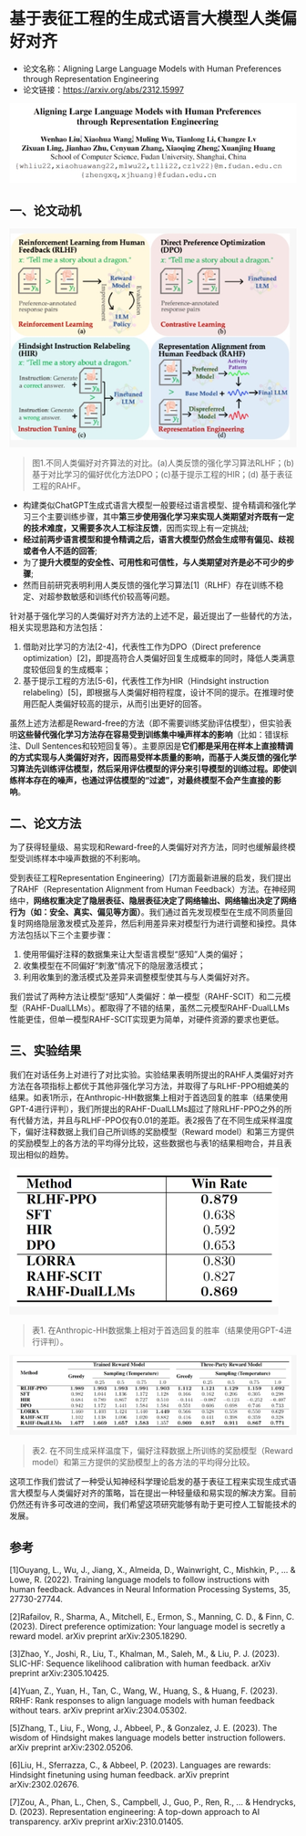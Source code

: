 # 基于表征工程的生成式语言大模型人类偏好对齐

- 论文名称：Aligning Large Language Models with Human Preferences through Representation Engineering
- 论文链接：https://arxiv.org/abs/2312.15997

![](img/微信截图_20240104085127.png)

## 一、论文动机

![](img/微信截图_20240104085222.png)
> 图1.不同人类偏好对齐算法的对比。(a)人类反馈的强化学习算法RLHF；(b)基于对比学习的偏好优化方法DPO；(c)基于提示工程的HIR；(d) 基于表征工程的RAHF。

- 构建类似ChatGPT生成式语言大模型一般要经过语言模型、提令精调和强化学习三个主要训练步骤，其中**第三步使用强化学习来实现人类期望对齐既有一定的技术难度，又需要多次人工标注反馈**，因而实现上有一定挑战;
- **经过前两步语言模型和提令精调之后，语言大模型仍然会生成带有偏见、歧视或者令人不适的回答**;
- 为了**提升大模型的安全性、可用性和可信性，与人类期望对齐是必不可少的步骤**;
- 然而目前研究表明利用人类反馈的强化学习算法[1]（RLHF）存在训练不稳定、对超参数敏感和训练代价较高等问题。

针对基于强化学习的人类偏好对齐方法的上述不足，最近提出了一些替代的方法，相关实现思路和方法包括：

1. 借助对比学习的方法[2-4]，代表性工作为DPO（Direct preference optimization）[2]，即提高符合人类偏好回复生成概率的同时，降低人类满意度较低回复的生成概率；
2. 基于提示工程的方法[5-6]，代表性工作为HIR（Hindsight instruction relabeling）[5]，即根据与人类偏好相符程度，设计不同的提示。在推理时使用匹配人类偏好较高的提示，从而引出更好的回答。

虽然上述方法都是Reward-free的方法（即不需要训练奖励评估模型），但实验表明**这些替代强化学习方法存在容易受到训练集中噪声样本的影响**（比如：错误标注、Dull Sentences和较短回复等）。主要原因是**它们都是采用在样本上直接精调的方式实现与人类偏好对齐，因而易受样本质量的影响，而基于人类反馈的强化学习算法先训练评估模型，然后采用评估模型的评分来引导模型的训练过程。即使训练样本存在的噪声，也通过评估模型的“过滤”，对最终模型不会产生直接的影响**。

## 二、论文方法

为了获得轻量级、易实现和Reward-free的人类偏好对齐方法，同时也缓解最终模型受训练样本中噪声数据的不利影响。

受到表征工程Representation Engineering）[7]方面最新进展的启发，我们提出了RAHF（Representation Alignment from Human Feedback）方法。在神经网络中，**网络权重决定了隐层表征、隐层表征决定了网络输出、网络输出决定了网络行为（如：安全、真实、偏见等方面）**。我们通过首先发现模型在生成不同质量回复时网络隐层激发模式及差异，然后利用差异来对模型行为进行调整和操控。具体方法包括以下三个主要步骤：

1. 使用带偏好注释的数据集来让大型语言模型“感知”人类的偏好；
2. 收集模型在不同偏好“刺激”情况下的隐层激活模式；
3. 利用收集到的激活模式及差异来调整模型使其与与人类偏好对齐。

我们尝试了两种方法让模型“感知”人类偏好：单一模型（RAHF-SCIT）和二元模型（RAHF-DualLLMs）。都取得了不错的结果，虽然二元模型RAHF-DualLLMs性能更佳，但单一模型RAHF-SCIT实现更为简单，对硬件资源的要求也更低。

## 三、实验结果

我们在对话任务上对进行了对比实验。实验结果表明所提出的RAHF人类偏好对齐方法在各项指标上都优于其他非强化学习方法，并取得了与RLHF-PPO相媲美的结果。如表1所示，在Anthropic-HH数据集上相对于首选回复的胜率（结果使用GPT-4进行评判），我们所提出的RAHF-DualLLMs超过了除RLHF-PPO之外的所有代替方法，并且与RLHF-PPO仅有0.01的差距。表2报告了在不同生成采样温度下，偏好注释数据上我们自己所训练的奖励模型（Reward model）和第三方提供的奖励模型上的各方法的平均得分比较，这些数据也与表1的结果相吻合，并且表现出相似的趋势。 

![](img/微信截图_20240104085921.png)
> 表1. 在Anthropic-HH数据集上相对于首选回复的胜率（结果使用GPT-4进行评判）。

![](img/微信截图_20240104085945.png)
> 表2. 在不同生成采样温度下，偏好注释数据上所训练的奖励模型（Reward model）和第三方提供的奖励模型上的各方法的平均得分比较。

这项工作我们尝试了一种受认知神经科学理论启发的基于表征工程来实现生成式语言大模型与人类偏好对齐的策略，旨在提出一种轻量级和易实现的解决方案。目前仍然还有许多可改进的空间，我们希望这项研究能够有助于更可控人工智能技术的发展。

## 参考

[1]Ouyang, L., Wu, J., Jiang, X., Almeida, D., Wainwright, C., Mishkin, P., ... & Lowe, R. (2022). Training language models to follow instructions with human feedback. Advances in Neural Information Processing Systems, 35, 27730-27744.

[2]Rafailov, R., Sharma, A., Mitchell, E., Ermon, S., Manning, C. D., & Finn, C. (2023). Direct preference optimization: Your language model is secretly a reward model. arXiv preprint arXiv:2305.18290.

[3]Zhao, Y., Joshi, R., Liu, T., Khalman, M., Saleh, M., & Liu, P. J. (2023). SLIC-HF: Sequence likelihood calibration with human feedback. arXiv preprint arXiv:2305.10425.

[4]Yuan, Z., Yuan, H., Tan, C., Wang, W., Huang, S., & Huang, F. (2023). RRHF: Rank responses to align language models with human feedback without tears. arXiv preprint arXiv:2304.05302.

[5]Zhang, T., Liu, F., Wong, J., Abbeel, P., & Gonzalez, J. E. (2023). The wisdom of Hindsight makes language models better instruction followers. arXiv preprint arXiv:2302.05206.

[6]Liu, H., Sferrazza, C., & Abbeel, P. (2023). Languages are rewards: Hindsight finetuning using human feedback. arXiv preprint arXiv:2302.02676.

[7]Zou, A., Phan, L., Chen, S., Campbell, J., Guo, P., Ren, R., ... & Hendrycks, D. (2023). Representation engineering: A top-down approach to AI transparency. arXiv preprint arXiv:2310.01405.
















